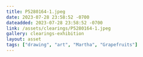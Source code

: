 ```yaml
---
title: P5280164-1.jpeg
date: 2023-07-28 23:58:52 -0700
dateadded: 2023-07-28 23:58:52 -0700
link: /assets/clearings/P5280164-1.jpeg
gallery: clearings-exhibition
layout: asset
tags: ["drawing", "art", "Martha", "Grapefruits"]
--- 
```

